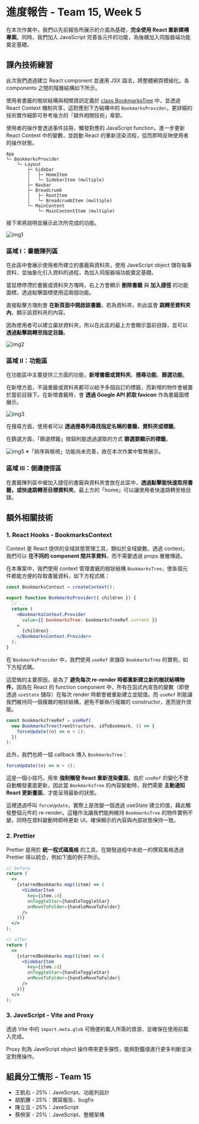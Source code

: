 # 進度報告 - Team 15, Week 5

在本次作業中，我們以先前報告所展示的介面為基礎，**完全使用 React 重新建構專案**。同時，我們加入 JavaScript 完善各元件的功能，為後續加入伺服器端功能奠定基礎。

## 課內技術練習

此次我們透過建立 React component 並運用 JSX 語法，將整體網頁模組化。各 components 之間的階層結構如下所示。

使用者書籤的樹狀結構與相關資訊定義於 [class BookmarksTree](../frontend/src/context/BookmarksTree.js) 中，並透過 React Context 機制共享，這對應到下方結構中的 `BookmarksProvider`。更詳細的技術實作細節可參考後方的「額外相關技術」章節。

使用者的操作會透過事件註冊，觸發對應的 JavaScript function，進一步更新 React Context 中的變數，並啟動 React 的重新渲染流程，從而即時反映使用者的操作狀態。

```
App
└─ BookmarksProvider
    └─ Layout
        ├─ Sidebar
        │   ├─ HomeItem
        │   └─ SidebarItem (multiple)
        ├─ Navbar
        ├─ Breadcrumb
        │   ├─ RootItem
        │   └─ BreadcrumbItem (multiple)
        └─ MainContent
            └─ MainContentItem (multiple)
```

接下來將說明並展示此次所完成的功能。

![img1](./report_imgs/Week05/img1.png)

### 區域 I：書籤陳列區

在此區中會展示使用者所建立的書籤與資料夾，使用 JaveScript object 儲存每筆資料，並抽象化引入資料的過程，為加入伺服器端功能奠定基礎。

當鼠標停滯於書籤或資料夾方塊時，右上方會顯示 **刪除書籤** 與 **加入捷徑** 的功能圖標，透過點擊圖標使用這兩個功能。

直接點擊方塊則會 **在新頁面中開啟該書籤**，若為資料夾，則此區會 **跳轉至資料夾內**，顯示該資料夾的內容。

因為使用者可以建立巢狀資料夾，所以在此區的最上方會顯示當前目錄，並可以 **透過點擊跳轉至指定目錄**。

![img2](./report_imgs/Week05/img2.gif)

### 區域 II：功能區

在功能區中主要提供三方面的功能，**新增書籤或資料夾**、**搜尋功能**、**篩選功能**。

在新增方面，不論書籤或資料夾都可以給予多個自訂的標籤，而新增的物件會被置於當前目錄下。在新增書籤時，會 **透過 Google API 抓取 favicon** 作為書籤圖標展示。

![img3](./report_imgs/Week05/img3.gif)

在搜尋方面，使用者可以 **透過搜尋列尋找指定名稱的書籤、資料夾或標籤**。

在篩選方面，「篩選標籤」按鈕則能透過選取的方式 **篩選要顯示的標籤**。

![img5](./report_imgs/Week05/img5.gif)
※「排序與檢視」功能尚未完善，故在本次作業中暫無展示。

### 區域 III：側邊捷徑區

在書籤陳列區中被加入捷徑的書籤與資料夾會放在此區中，**透過點擊能快速取用書籤，或快速跳轉至目標資料夾**，最上方的「home」可以讓使用者快速跳轉至根目錄。

## 額外相關技術

### 1. React Hooks - BookmarksContext

Context 是 React 提供的全域狀態管理工具，類似於全域變數。透過 context，我們可以 **在不同的 component 間共享資料**，而不需要透過 props 層層傳遞。

在本專案中，我們使用 context 管理書籤的樹狀結構 `BookmarksTree`，使各個元件都能方便的存取書籤資料，如下方程式碼：

```jsx
const BookmarksContext = createContext();

export function BookmarksProvider({ children }) {
  // ...
  return (
    <BookmarksContext.Provider
      value={{ bookmarksTree: bookmarksTreeRef.current }}
    >
      {children}
    </BookmarksContext.Provider>
  );
}
```

在 `BookmarksProvider` 中，我們使用 `useRef` 來儲存 `BookmarksTree` 的實例，如下方程式碼。

這麼做的主要原因，是為了 **避免每次 re-render 時都重新建立新的樹狀結構物件**。因為在 React 的 function component 中，所有在函式內宣告的變數（即使透過 `useState` 儲存）在每次 render 時都會被重新建立並賦值。而 `useRef` 則能讓我們維持同一個複雜的樹狀結構，避免不斷執行複雜的 constructor，進而提升效能。

```jsx
const bookmarksTreeRef = useRef(
  new BookmarksTree(treeStructure, idToBookmark, () => {
    forceUpdate((n) => n + 1);
  })
);
```

此外，我們也將一個 callback 傳入 `BookmarksTree`：

```jsx
forceUpdate((n) => n + 1);
```

這是一個小技巧，用來 **強制觸發 React 重新渲染畫面**。由於 `useRef` 的變化不會自動觸發畫面更新，因此當 `BookmarksTree` 的內容變動時，我們需要 **主動通知 React 更新畫面**，才能呈現最新的狀態。

這裡透過呼叫 `forceUpdate`，實際上是改變一個透過 useState 建立的值，藉此觸發整個元件的 re-render。這種作法讓我們能夠維持 `BookmarksTree` 的物件實例不變，同時在資料變動時即時更新 UI，確保顯示的內容與內部狀態保持一致。

### 2. Prettier

Prettier 是用於 **統一程式碼風格** 的工具，在開發過程中未統一的撰寫風格透過 Prettier 得以統合，例如下面的例子所示。

```jsx
// before
return (
  <>
    {starredBookmarks.map((item) => (
      <SidebarItem
        key={item.id}
        onToggleStar={handleToggleStar}
        onMoveToFolder={handleMoveToFolder}
      />
    ))}
  </>
);
```

```jsx
// after
return (
  <>
    {starredBookmarks.map((item) => (
      <SidebarItem
        key={item.id}
        onToggleStar={handleToggleStar}
        onMoveToFolder={handleMoveToFolder}
      />
    ))}
  </>
);
```

### 3. JaveScript - Vite and Proxy

透過 Vite 中的 `import.meta.glob` 可簡便的載入所需的資源，並確保在使用前載入完成。

Proxy 則為 JaveScript object 操作帶來更多彈性，能夠對鑑值進行更多判斷並決定對應操作。

## 組員分工情形 - Team 15

- 王凱右 - 25%：JaveScript、功能列設計
- 胡凱騰 - 25%：撰寫報告、bugfix
- 陳立亘 - 25%：JaveScript
- 蔡佾家 - 25%：JaveScript、整體架構
